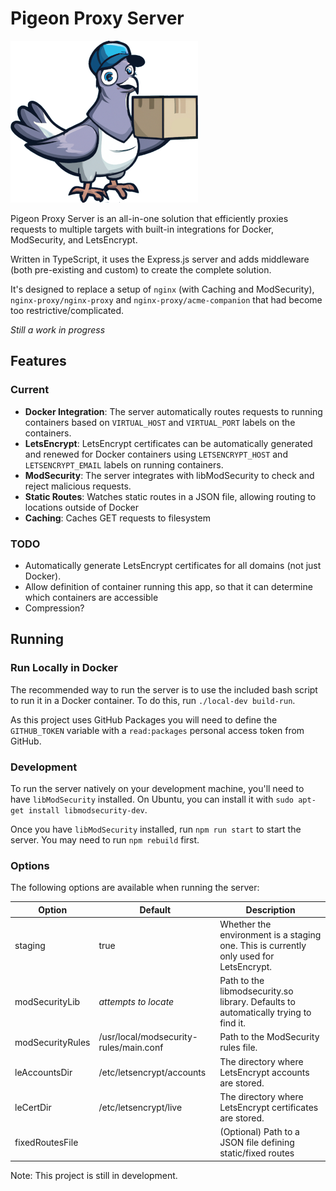 # Pigeon Proxy Server

![Pigeon](./resources/delivery-pigeon-small.png)

Pigeon Proxy Server is an all-in-one solution that efficiently proxies requests to multiple targets with built-in integrations for Docker, ModSecurity, and LetsEncrypt. 

Written in TypeScript, it uses the Express.js server and adds middleware (both pre-existing and custom) to create the complete solution.

It's designed to replace a setup of `nginx` (with Caching and ModSecurity), `nginx-proxy/nginx-proxy` and `nginx-proxy/acme-companion` that had become too restrictive/complicated.

*Still a work in progress*

## Features

### Current

- **Docker Integration**: The server automatically routes requests to running containers based on `VIRTUAL_HOST` and `VIRTUAL_PORT` labels on the containers.
- **LetsEncrypt**: LetsEncrypt certificates can be automatically generated and renewed for Docker containers using `LETSENCRYPT_HOST` and `LETSENCRYPT_EMAIL` labels on running containers.
- **ModSecurity**: The server integrates with libModSecurity to check and reject malicious requests.
- **Static Routes**: Watches static routes in a JSON file, allowing routing to locations outside of Docker
- **Caching**: Caches GET requests to filesystem

### TODO

- Automatically generate LetsEncrypt certificates for all domains (not just Docker).
- Allow definition of container running this app, so that it can determine which containers are accessible
- Compression?

## Running

### Run Locally in Docker

The recommended way to run the server is to use the included bash script to run it in a Docker container. To do this, run `./local-dev build-run`.

As this project uses GitHub Packages you will need to define the `GITHUB_TOKEN` variable with a `read:packages` personal access token from GitHub. 

### Development

To run the server natively on your development machine, you'll need to have `libModSecurity` installed. On Ubuntu, you can install it with `sudo apt-get install libmodsecurity-dev`.

Once you have `libModSecurity` installed, run `npm run start` to start the server. You may need to run `npm rebuild` first.

### Options

The following options are available when running the server:

| Option           | Default                                | Description                                                                            |
| ---------------- | -------------------------------------- | -------------------------------------------------------------------------------------- |
| staging          | true                                   | Whether the environment is a staging one. This is currently only used for LetsEncrypt. |
| modSecurityLib   | *attempts to locate*                   | Path to the libmodsecurity.so library. Defaults to automatically trying to find it.    |
| modSecurityRules | /usr/local/modsecurity-rules/main.conf | Path to the ModSecurity rules file.                                                    |
| leAccountsDir    | /etc/letsencrypt/accounts              | The directory where LetsEncrypt accounts are stored.                                   |
| leCertDir        | /etc/letsencrypt/live                  | The directory where LetsEncrypt certificates are stored.                               |
| fixedRoutesFile  |                                        | (Optional) Path to a JSON file defining static/fixed routes                            |

Note: This project is still in development.
